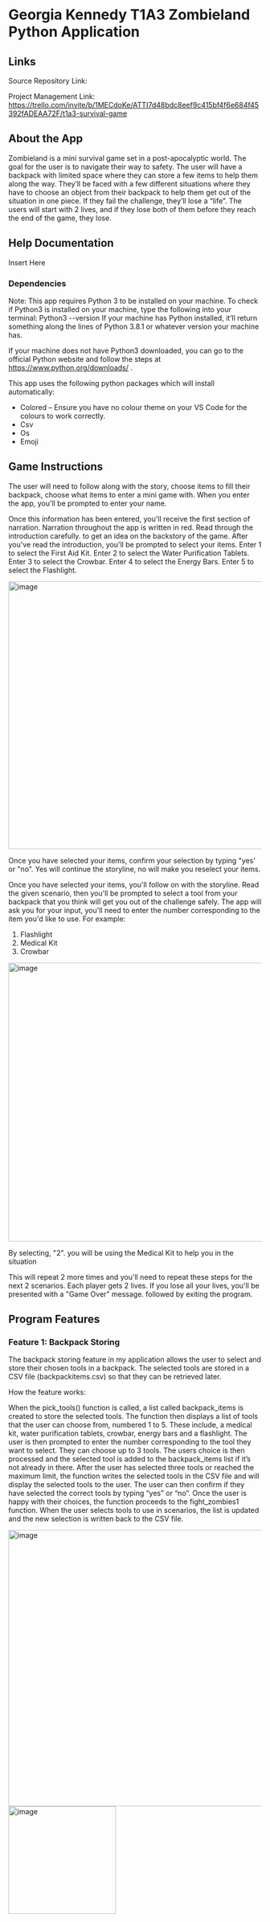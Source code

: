 # Georgia Kennedy T1A3 Zombieland Python Application

## Links

Source Repository Link:

Project Management Link: https://trello.com/invite/b/1MECdoKe/ATTI7d48bdc8eef9c415bf4f6e684f45392fADEAA72F/t1a3-survival-game

## About the App

Zombieland is a mini survival game set in a post-apocalyptic world. The goal for the user is to navigate their way to safety. The user will have a backpack with limited space where they can store a few items to help them along the way. They’ll be faced with a few different situations where they have to choose an object from their backpack to help them get out of the situation in one piece. If they fail the challenge, they’ll lose a “life”. The users will start with 2 lives, and if they lose both of them before they reach the end of the game, they lose. 

## Help Documentation
Insert Here

### Dependencies
Note: This app requires Python 3 to be installed on your machine. To check if Python3 is installed on your machine, type the following into your terminal:
Python3 --version
If your machine has Python installed, it’ll return something along the lines of Python 3.8.1 or whatever version your machine has. 

If your machine does not have Python3 downloaded, you can go to the official Python website and follow the steps at https://www.python.org/downloads/ . 

This app uses the following python packages which will install automatically:
-	Colored – Ensure you have no colour theme on your VS Code for the colours to work correctly.
-	Csv
-	Os
-	Emoji


## Game Instructions
The user will need to follow along with the story, choose items to fill their backpack, choose what items to enter a mini game with.
When you enter the app, you'll be prompted to enter your name.

Once this information has been entered, you'll receive the first section of narration. Narration throughout the app is written in red. Read through the introduction carefully. to get an idea on the backstory of the game.
After you've read the introduction, you'll be prompted to select your items.
Enter 1 to select the First Aid Kit.
Enter 2 to select the Water Purification Tablets.
Enter 3 to select the Crowbar.
Enter 4 to select the Energy Bars.
Enter 5 to select the Flashlight.

<img width="533" alt="image" src="https://github.com/georgiakennedy/may24-t1w6-terminalapp/assets/158373465/458d2bac-9e7f-4128-9d4a-c68aca47fb59">

Once you have selected your items, confirm your selection by typing "yes' or "no”. Yes will continue the storyline, no will make you reselect your items.

Once you have selected your items, you'll follow on with the storyline. Read the given scenario, then you'll be prompted to select a tool from your backpack that you think will get you out of the challenge safely. The app will ask you for your input, you'll need to enter the number corresponding to the item you'd like to use. For example:
1.	Flashlight
2.	Medical Kit
3.	Crowbar
<img width="555" alt="image" src="https://github.com/georgiakennedy/may24-t1w6-terminalapp/assets/158373465/518f5f5c-56e1-4041-ab07-80ed4a3bb301">

By selecting, "2". you will be using the Medical Kit to help you in the situation

This will repeat 2 more times and you'll need to repeat these steps for the next 2 scenarios.
Each player gets 2 lives. If you lose all your lives, you'll be presented with a "Game Over" message. followed by exiting the program.


## Program Features
### Feature 1: Backpack Storing
The backpack storing feature in my application allows the user to select and store their chosen tools in a backpack. The selected tools are stored in a CSV file (backpackitems.csv) so that they can be retrieved later. 

How the feature works:

When the pick_tools() function is called, a list called backpack_items is created to store the selected tools. The function then displays a list of tools that the user can choose from, numbered 1 to 5. These include, a medical kit, water purification tablets, crowbar, energy bars and a flashlight. The user is then prompted to enter the number corresponding to the tool they want to select. They can choose up to 3 tools. The users choice is then processed and the selected tool is added to the backpack_items list if it’s not already in there. After the user has selected three tools or reached the maximum limit, the function writes the selected tools in the CSV file and will display the selected tools to the user. The user can then confirm if they have selected the correct tools by typing “yes” or “no”. Once the user is happy with their choices, the function proceeds to the fight_zombies1 function. When the user selects tools to use in scenarios, the list is updated and the new selection is written back to the CSV file. 

<img width="550" alt="image" src="https://github.com/georgiakennedy/may24-t1w6-terminalapp/assets/158373465/f696f297-2b92-4c63-903f-5541c37960e4">

<img width="214" alt="image" src="https://github.com/georgiakennedy/may24-t1w6-terminalapp/assets/158373465/db7023d8-bcac-428d-adf2-edfb5f5f945e">



